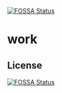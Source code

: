 [![FOSSA Status](https://app.fossa.io/api/projects/git%2Bgithub.com%2Fgit-027%2Fme.svg?type=shield)](https://app.fossa.io/projects/git%2Bgithub.com%2Fgit-027%2Fme?ref=badge_shield)

# work

## License
[![FOSSA Status](https://app.fossa.io/api/projects/git%2Bgithub.com%2Fgit-027%2Fme.svg?type=large)](https://app.fossa.io/projects/git%2Bgithub.com%2Fgit-027%2Fme?ref=badge_large)